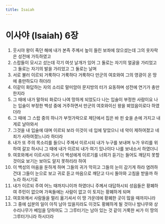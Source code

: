 ```yaml
---
title: Isaiah
---
```


# 이사야 (Isaiah) 6장
1. 웃시야 왕이 죽던 해에 내가 본즉 주께서 높이 들린 보좌에 앉으셨는데 그의 옷자락은 성전에 가득하였고
1. 스랍들이 모시고 섰는데 각기 여섯 날개가 있어 그 둘로는 자기의 얼굴을 가리었고 그 둘로는 자기의 발을 가리었고 그 둘로는 날며
1. 서로 불러 이르되 거룩하다 거룩하다 거룩하다 만군의 여호와여 그의 영광이 온 땅에 충만하도다 하더라
1. 이같이 화답하는 자의 소리로 말미암아 문지방의 터가 요동하며 성전에 연기가 충만한지라
1. 그 때에 내가 말하되 화로다 나여 망하게 되었도다 나는 입술이 부정한 사람이요 나는 입술이 부정한 백성 중에 거주하면서 만군의 여호와이신 왕을 뵈었음이로다 하였더라
1. 그 때에 그 스랍 중의 하나가 부젓가락으로 제단에서 집은 바 핀 숯을 손에 가지고 내게로 날아와서
1. 그것을 내 입술에 대며 이르되 보라 이것이 네 입에 닿았으니 네 악이 제하여졌고 네 죄가 사하여졌느니라 하더라
1. 내가 또 주의 목소리를 들으니 주께서 이르시되 내가 누구를 보내며 누가 우리를 위하여 갈꼬 하시니 그 때에 내가 이르되 내가 여기 있나이다 나를 보내소서 하였더니
1. 여호와께서 이르시되 가서 이 백성에게 이르기를 너희가 듣기는 들어도 깨닫지 못할 것이요 보기는 보아도 알지 못하리라 하여
1. 이 백성의 마음을 둔하게 하며 그들의 귀가 막히고 그들의 눈이 감기게 하라 염려하건대 그들이 눈으로 보고 귀로 듣고 마음으로 깨닫고 다시 돌아와 고침을 받을까 하노라 하시기로
1. 내가 이르되 주여 어느 때까지니이까 하였더니 주께서 대답하시되 성읍들은 황폐하여 주민이 없으며 가옥들에는 사람이 없고 이 토지는 황폐하게 되며
1. 여호와께서 사람들을 멀리 옮기셔서 이 땅 가운데에 황폐한 곳이 많을 때까지니라
1. 그 중에 십분의 일이 아직 남아 있을지라도 이것도 황폐하게 될 것이나 밤나무와 상수리나무가 베임을 당하여도 그 그루터기는 남아 있는 것 같이 거룩한 씨가 이 땅의 그루터기니라 하시더라